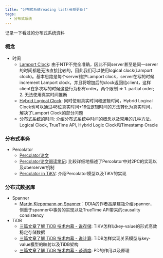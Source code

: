 ```yaml
---
title: "分布式系统reading list(长期更新)"
tags:
  - 分布式系统
---
```


记录一下看过的分布式系统资料

### 概念
* 时间
  * [Lamport Clock](https://martinfowler.com/articles/patterns-of-distributed-systems/lamport-clock.html): 由于NTP不完全准确，因此不同server甚至是同一server的时间都是无法直接比较的，因此我们可以使用logical clock(Lamport clock)。基本思路是每个server维护Lamport clock，server在写的时候increment Lamport clock，并且将增加后的clock返回给client，这样client在多次写的时候这些行为都有order。两个限制 => 1. partial order; 2. 无法使用真实时间推断
  * [Hybrid Logical Clock](https://martinfowler.com/articles/patterns-of-distributed-systems/hybrid-clock.html): 同时使用真实时间和逻辑时间，Hybrid Logical Clock也可以通过48位真实时间+16位逻辑时间的方法转化为真实时间，解决了Lamport Clock的部分问题
  * [分布式系统的时间](https://www.jianshu.com/p/8500882ab38c): 介绍分布式系统中时间的概念以及常用的几种方法，Logical Clock, TrueTime API, Hybrid Logic Clock和Timestamp Oracle

### 分布式事务
* Percolator
  * [Percolator论文](https://research.google/pubs/pub36726/)
  * [Percolator论文阅读笔记](http://loopjump.com/percolator_paper_note/): 比较详细地描述了Percolator中对2PC的实现以及oberserver机制
  * [Percolator in TiKV](https://tikv.org/deep-dive/distributed-transaction/percolator/): 介绍Percolator模型以及TiKV的实现

### 分布式数据库
* Spanner
  * [Martin Kleppmann on Spanner](https://www.youtube.com/watch?v=oeycOVX70aE)：DDIA的作者高屋建瓴介绍spanner，侧重于spanner中事务的实现以及TrueTime API带来的causality consistency
* TiDB
  * [三篇文章了解 TiDB 技术内幕 - 说存储](https://pingcap.com/zh/blog/tidb-internal-1): TiKV怎样以key-value的形式高效稳定存储数据
  * [三篇文章了解 TiDB 技术内幕 - 说计算](https://pingcap.com/zh/blog/tidb-internal-2/): TiDB怎样实现关系模型与key-value模型的映射以及TiDB架构
  * [三篇文章了解 TiDB 技术内幕 - 谈调度](https://pingcap.com/zh/blog/tidb-internal-3): PD的作用以及原理